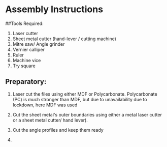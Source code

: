 # Assembly Instructions

##Tools Required:
1. Laser cutter
2. Sheet metal cutter (hand-lever / cutting machine)
3. Mitre saw/ Angle grinder
4. Vernier calliper
5. Ruler
6. Machine vice
7. Try square

## Preparatory:
1. Laser cut the files using either MDF or Polycarbonate. Polycarbonate (PC) is much stronger than MDF, but due to unavailability due
to lockdown, here MDF was used

2. Cut the sheet metal's outer boundaries using either a metal laser cutter or a sheet metal cutter/ hand lever).

3. Cut the angle profiles and keep them ready

4.  
